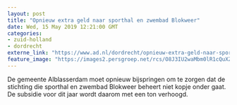 ```yaml
---
layout: post
title: "Opnieuw extra geld naar sporthal en zwembad Blokweer"
date: Wed, 15 May 2019 12:21:00 GMT
categories: 
- zuid-holland 
- dordrecht 
externe_link: "https://www.ad.nl/dordrecht/opnieuw-extra-geld-naar-sporthal-en-zwembad-blokweer~ac2ff8a1/"
feature_image: "https://images2.persgroep.net/rcs/O8J3IU2waMbm0lR1cQuXZ3KLuDo/diocontent/67304281/_fitwidth/400/?appId=21791a8992982cd8da851550a453bd7f&quality=0.7"
---
```


De gemeente Alblasserdam moet opnieuw bijspringen om te zorgen dat de stichting die sporthal en zwembad Blokweer beheert niet kopje onder gaat. De subsidie voor dit jaar wordt daarom met een ton verhoogd.
